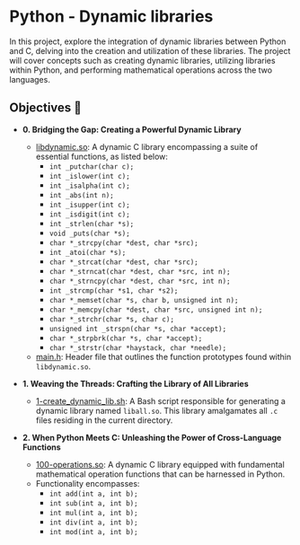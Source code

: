 # Python - Dynamic libraries

In this project, explore the integration of dynamic libraries between Python and C, delving into the creation and utilization of these libraries. The project will cover concepts such as creating dynamic libraries, utilizing libraries within Python, and performing mathematical operations across the two languages.

## Objectives :scroll:

* **0. Bridging the Gap: Creating a Powerful Dynamic Library**
  * [libdynamic.so](./libdynamic.so): A dynamic C library encompassing a suite of essential functions, as listed below:
    * `int _putchar(char c);`
    * `int _islower(int c);`
    * `int _isalpha(int c);`
    * `int _abs(int n);`
    * `int _isupper(int c);`
    * `int _isdigit(int c);`
    * `int _strlen(char *s);`
    * `void _puts(char *s);`
    * `char *_strcpy(char *dest, char *src);`
    * `int _atoi(char *s);`
    * `char *_strcat(char *dest, char *src);`
    * `char *_strncat(char *dest, char *src, int n);`
    * `char *_strncpy(char *dest, char *src, int n);`
    * `int _strcmp(char *s1, char *s2);`
    * `char *_memset(char *s, char b, unsigned int n);`
    * `char *_memcpy(char *dest, char *src, unsigned int n);`
    * `char *_strchr(char *s, char c);`
    * `unsigned int _strspn(char *s, char *accept);`
    * `char *_strpbrk(char *s, char *accept);`
    * `char *_strstr(char *haystack, char *needle);`
  * [main.h](./main.h): Header file that outlines the function prototypes found within `libdynamic.so`.

* **1. Weaving the Threads: Crafting the Library of All Libraries**
  * [1-create_dynamic_lib.sh](./1-create_dynamic_lib.sh): A Bash script responsible for generating a dynamic library named `liball.so`. This library amalgamates all `.c` files residing in the current directory.

* **2. When Python Meets C: Unleashing the Power of Cross-Language Functions**
  * [100-operations.so](./100-operations.so): A dynamic C library equipped with fundamental mathematical operation functions that can be harnessed in Python.
  * Functionality encompasses:
    * `int add(int a, int b);`
    * `int sub(int a, int b);`
    * `int mul(int a, int b);`
    * `int div(int a, int b);`
    * `int mod(int a, int b);`
